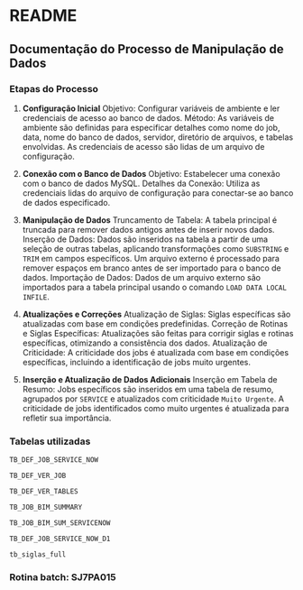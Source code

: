 # README

## Documentação do Processo de Manipulação de Dados

### Etapas do Processo

1.  **Configuração Inicial** Objetivo: Configurar variáveis de ambiente e ler credenciais de acesso ao banco de dados. Método: As variáveis de ambiente são definidas para especificar detalhes como nome do job, data, nome do banco de dados, servidor, diretório de arquivos, e tabelas envolvidas. As credenciais de acesso são lidas de um arquivo de configuração.

2.  **Conexão com o Banco de Dados** Objetivo: Estabelecer uma conexão com o banco de dados MySQL. Detalhes da Conexão: Utiliza as credenciais lidas do arquivo de configuração para conectar-se ao banco de dados especificado.

3.  **Manipulação de Dados** Truncamento de Tabela: A tabela principal é truncada para remover dados antigos antes de inserir novos dados. Inserção de Dados: Dados são inseridos na tabela a partir de uma seleção de outras tabelas, aplicando transformações como `SUBSTRING` e `TRIM` em campos específicos. Um arquivo externo é processado para remover espaços em branco antes de ser importado para o banco de dados. Importação de Dados: Dados de um arquivo externo são importados para a tabela principal usando o comando `LOAD DATA LOCAL INFILE`.

4.  **Atualizações e Correções** Atualização de Siglas: Siglas específicas são atualizadas com base em condições predefinidas. Correção de Rotinas e Siglas Específicas: Atualizações são feitas para corrigir siglas e rotinas específicas, otimizando a consistência dos dados. Atualização de Criticidade: A criticidade dos jobs é atualizada com base em condições específicas, incluindo a identificação de jobs muito urgentes.

5.  **Inserção e Atualização de Dados Adicionais** Inserção em Tabela de Resumo: Jobs específicos são inseridos em uma tabela de resumo, agrupados por `SERVICE` e atualizados com criticidade `Muito Urgente`. A criticidade de jobs identificados como muito urgentes é atualizada para refletir sua importância.

### Tabelas utilizadas

`TB_DEF_JOB_SERVICE_NOW`

`TB_DEF_VER_JOB`

`TB_DEF_VER_TABLES`

`TB_JOB_BIM_SUMMARY`

`TB_JOB_BIM_SUM_SERVICENOW`

`TB_DEF_JOB_SERVICE_NOW_D1`

`tb_siglas_full`

### Rotina batch: SJ7PA015

